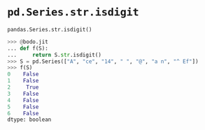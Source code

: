 # `pd.Series.str.isdigit`

`pandas.Series.str.isdigit()`

```py
>>> @bodo.jit
... def f(S):
...     return S.str.isdigit()
>>> S = pd.Series(["A", "ce", "14", " ", "@", "a n", "^ Ef"])
>>> f(S)
0    False
1    False
2     True
3    False
4    False
5    False
6    False
dtype: boolean
```

